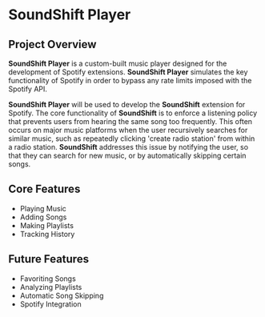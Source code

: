 # SoundShift Player
## Project Overview
**SoundShift Player** is a custom-built music player designed for the development of Spotify extensions. **SoundShift Player** simulates the key functionality of Spotify in order to bypass any rate limits imposed with the Spotify API.

**SoundShift Player** will be used to develop the **SoundShift** extension for Spotify. The core functionality of **SoundShift** is to enforce a listening policy that prevents users from hearing the same song too frequently. This often occurs on major music platforms when the user recursively searches for similar music, such as repeatedly clicking 'create radio station' from within a radio station. **SoundShift** addresses this issue by notifying the user, so that they can search for new music, or by automatically skipping certain songs.

## Core Features
- Playing Music
- Adding Songs
- Making Playlists
- Tracking History

## Future Features
- Favoriting Songs
- Analyzing Playlists
- Automatic Song Skipping 
- Spotify Integration
